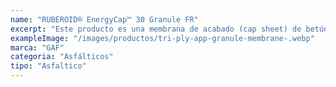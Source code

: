 ```yaml
---
name: "RUBEROID® EnergyCap™ 30 Granule FR"
excerpt: "Este producto es una membrana de acabado (cap sheet) de betún modificado con SBS que incorpora la tecnología de 'techo frío' EnergyCap™. Su superficie de gránulos blancos de alta reflectividad reduce la absorción de calor, mejorando la eficiencia energética del edificio. Está reforzada con fibra de vidrio y es resistente al fuego (FR), combinando la flexibilidad del SBS con los beneficios de la sostenibilidad."
exampleImage: "/images/productos/tri-ply-app-granule-membrane-.webp"
marca: "GAF"
categoria: "Asfálticos"
tipo: "Asfaltico"
---
```

